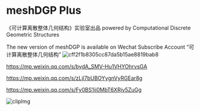# meshDGP Plus
《可计算离散整体几何结构》实验室出品 powered by Computational Discrete Geometric Structures

The new version of meshDGP is available on Wechat Subscribe Account “可计算离散整体几何结构”
![cff2f1b8305cc87da5b15ae8819bab8](https://github.com/meshdgp/meshDGP-Plus/assets/12958901/878e0aeb-9677-4133-b06f-de04ec88af71)


https://mp.weixin.qq.com/s/bydA_SMV-Hu1VHYOhrvsGA

https://mp.weixin.qq.com/s/zLjl7bUBOYygnVyRGEar8g

https://mp.weixin.qq.com/s/Fy0BS1ii0MbT6XRjy5ZuGg


![clipImg](https://github.com/meshdgp/meshDGP-Plus/assets/12958901/ada81164-526b-4bb6-b853-d18465264dc2)
